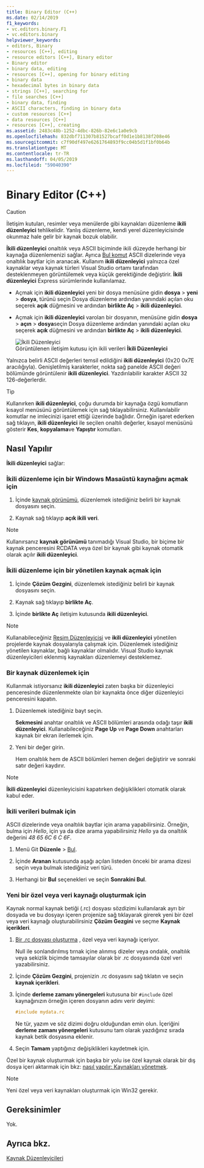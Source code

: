 ```yaml
---
title: Binary Editor (C++)
ms.date: 02/14/2019
f1_keywords:
- vc.editors.binary.F1
- vc.editors.binary
helpviewer_keywords:
- editors, Binary
- resources [C++], editing
- resource editors [C++], Binary editor
- Binary editor
- binary data, editing
- resources [C++], opening for binary editing
- binary data
- hexadecimal bytes in binary data
- strings [C++], searching for
- file searches [C++]
- binary data, finding
- ASCII characters, finding in binary data
- custom resources [C++]
- data resources [C++]
- resources [C++], creating
ms.assetid: 2483c48b-1252-4dbc-826b-82e6c1a0e9cb
ms.openlocfilehash: 832dbf711307b81527bcaff0d1e1b8138f208e46
ms.sourcegitcommit: c7f90df497e6261764893f9cc04b5d1f1bf0b64b
ms.translationtype: MT
ms.contentlocale: tr-TR
ms.lasthandoff: 04/05/2019
ms.locfileid: "59040390"
---
```

# <a name="binary-editor-c"></a>Binary Editor (C++)

> [!CAUTION]
> İletişim kutuları, resimler veya menülerde gibi kaynakları düzenleme **ikili düzenleyici** tehlikelidir. Yanlış düzenleme, kendi yerel düzenleyicisinde okunmaz hale gelir bir kaynak bozuk olabilir.

**İkili düzenleyici** onaltılık veya ASCII biçiminde ikili düzeyde herhangi bir kaynağa düzenlemenizi sağlar. Ayrıca [Bul komut](/visualstudio/ide/reference/find-command) ASCII dizelerinde veya onaltılık baytlar için aranacak. Kullanım **ikili düzenleyici** yalnızca özel kaynaklar veya kaynak türleri Visual Studio ortamı tarafından desteklenmeyen görüntülemek veya küçük gerektiğinde değiştirir. **İkili düzenleyici** Express sürümlerinde kullanılamaz.

- Açmak için **ikili düzenleyici** yeni bir dosya menüsüne gidin **dosya** > **yeni** > **dosya**, türünü seçin Dosya düzenleme ardından yanındaki açılan oku seçerek **açık** düğmesini ve ardından **birlikte Aç** > **ikili düzenleyici**.

- Açmak için **ikili düzenleyici** varolan bir dosyanın, menüsüne gidin **dosya** > **açın** > **dosya**seçin Dosya düzenleme ardından yanındaki açılan oku seçerek **açık** düğmesini ve ardından **birlikte Aç** > **ikili düzenleyici**.

   ![İkili Düzenleyici](../mfc/media/vcbinaryeditor2.gif "vcBinaryEditor2")<br/>
   Görüntülenen iletişim kutusu için ikili verileri **İkili Düzenleyici**

Yalnızca belirli ASCII değerleri temsil edildiğini **ikili düzenleyici** (0x20 0x7E aracılığıyla). Genişletilmiş karakterler, nokta sağ panelde ASCII değeri bölümünde görüntülenir **ikili düzenleyici**. Yazdırılabilir karakter ASCII 32 126-değerlerdir.

> [!TIP]
> Kullanırken **ikili düzenleyici**, çoğu durumda bir kaynağa özgü komutların kısayol menüsünü görüntülemek için sağ tıklayabilirsiniz. Kullanılabilir komutlar ne imlecinizi işaret ettiği üzerinde bağlıdır. Örneğin işaret ederken sağ tıklayın, **ikili düzenleyici** ile seçilen onaltılı değerler, kısayol menüsünü gösterir **Kes**, **kopyalama**ve **Yapıştır** komutları.

## <a name="how-to"></a>Nasıl Yapılır

**İkili düzenleyici** sağlar:

### <a name="to-open-a-windows-desktop-resource-for-binary-editing"></a>İkili düzenleme için bir Windows Masaüstü kaynağını açmak için

1. İçinde [kaynak görünümü](how-to-create-a-resource-script-file.md#create-resources), düzenlemek istediğiniz belirli bir kaynak dosyasını seçin.

1. Kaynak sağ tıklayıp **açık ikili veri**.

> [!NOTE]
> Kullanırsanız **kaynak görünümü** tanımadığı Visual Studio, bir biçime bir kaynak penceresini RCDATA veya özel bir kaynak gibi kaynak otomatik olarak açılır **ikili düzenleyici**.

### <a name="to-open-a-managed-resource-for-binary-editing"></a>İkili düzenleme için bir yönetilen kaynak açmak için

1. İçinde **Çözüm Gezgini**, düzenlemek istediğiniz belirli bir kaynak dosyasını seçin.

1. Kaynak sağ tıklayıp **birlikte Aç**.

1. İçinde **birlikte Aç** iletişim kutusunda **ikili düzenleyici**.

> [!NOTE]
> Kullanabileceğiniz [Resim Düzenleyicisi](../windows/image-editor-for-icons.md) ve **ikili düzenleyici** yönetilen projelerde kaynak dosyalarıyla çalışmak için. Düzenlemek istediğiniz yönetilen kaynaklar, bağlı kaynaklar olmalıdır. Visual Studio kaynak düzenleyicileri eklenmiş kaynakları düzenlemeyi desteklemez.

### <a name="to-edit-a-resource"></a>Bir kaynak düzenlemek için

Kullanmak istiyorsanız **ikili düzenleyici** zaten başka bir düzenleyici penceresinde düzenlenmekte olan bir kaynakta önce diğer düzenleyici penceresini kapatın.

1. Düzenlemek istediğiniz bayt seçin.

   **Sekmesini** anahtar onaltılık ve ASCII bölümleri arasında odağı taşır **ikili düzenleyici**. Kullanabileceğiniz **Page Up** ve **Page Down** anahtarları kaynak bir ekran ilerlemek için.

1. Yeni bir değer girin.

   Hem onaltılık hem de ASCII bölümleri hemen değeri değiştirir ve sonraki satır değeri kaydırır.

> [!NOTE]
> **İkili düzenleyici** düzenleyicisini kapatırken değişiklikleri otomatik olarak kabul eder.

### <a name="to-find-binary-data"></a>İkili verileri bulmak için

ASCII dizelerinde veya onaltılık baytlar için arama yapabilirsiniz. Örneğin, bulma için *Hello*, için ya da dize arama yapabilirsiniz *Hello* ya da onaltılık değerini *48 65 6C 6 C 6F*.

1. Menü Git **Düzenle** > [Bul](/visualstudio/ide/reference/find-command).

1. İçinde **Aranan** kutusunda aşağı açılan listeden önceki bir arama dizesi seçin veya bulmak istediğiniz veri türü.

1. Herhangi bir **Bul** seçenekleri ve seçin **Sonrakini Bul**.

### <a name="to-create-a-new-custom-or-data-resource"></a>Yeni bir özel veya veri kaynağı oluşturmak için

Kaynak normal kaynak betiği (.rc) dosyası sözdizimi kullanılarak ayrı bir dosyada ve bu dosyayı içeren projenize sağ tıklayarak girerek yeni bir özel veya veri kaynağı oluşturabilirsiniz **Çözüm Gezgini** ve seçme **Kaynak içerikleri**.

1. [Bir .rc dosyası oluşturma](../windows/how-to-create-a-resource-script-file.md) , özel veya veri kaynağı içeriyor.

   Null ile sonlandırılmış tırnak içine alınmış dizeler veya ondalık, onaltılık veya sekizlik biçimde tamsayılar olarak bir .rc dosyasında özel veri yazabilirsiniz.

1. İçinde **Çözüm Gezgini**, projenizin .rc dosyasını sağ tıklatın ve seçin **kaynak içerikleri**.

1. İçinde **derleme zamanı yönergeleri** kutusuna bir `#include` özel kaynağınızın örneğin içeren dosyanın adını verir deyimi:

    ```cpp
    #include mydata.rc
    ```

   Ne tür, yazım ve söz dizimi doğru olduğundan emin olun. İçeriğini **derleme zamanı yönergeleri** kutusunu tam olarak yazdığınız sırada kaynak betik dosyasına eklenir.

1. Seçin **Tamam** yaptığınız değişiklikleri kaydetmek için.

Özel bir kaynak oluşturmak için başka bir yolu ise özel kaynak olarak bir dış dosya içeri aktarmak için bkz: [nasıl yapılır: Kaynakları yönetmek](../windows/how-to-import-and-export-resources.md).

> [!NOTE]
> Yeni özel veya veri kaynakları oluşturmak için Win32 gerekir.

## <a name="requirements"></a>Gereksinimler

Yok.

## <a name="see-also"></a>Ayrıca bkz.

[Kaynak Düzenleyicileri](../windows/resource-editors.md)
